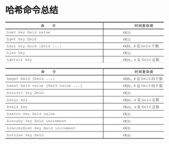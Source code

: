 # 哈希命令总结

![](../../.gitbook/assets/image%20%2874%29.png)

![](../../.gitbook/assets/image%20%2818%29.png)

